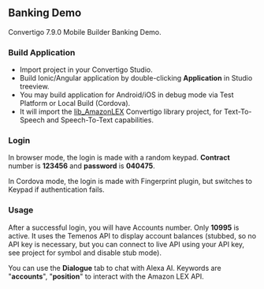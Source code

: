 ## __Banking Demo__

Convertigo 7.9.0 Mobile Builder Banking Demo.

### __Build Application__

- Import project in your Convertigo Studio.
- Build Ionic/Angular application by double-clicking **Application** in Studio treeview.
- You may build application for Android/iOS in debug mode via Test Platform or Local Build (Cordova).
- It will import the [lib_AmazonLEX](https://github.com/convertigo/c8oprj-lib-amazonlex/tree/7.7.0) Convertigo library project, for Text-To-Speech and Speech-To-Text capabilities.

### __Login__

In browser mode, the login is made with a random keypad. **Contract** number is **123456** and **password** is **040475**.

In Cordova mode, the login is made with Fingerprint plugin, but switches to Keypad if authentication fails.

### __Usage__

After a successful login, you will have Accounts number. Only **10995** is active. It uses the Temenos API to display account balances (stubbed, so no API key is necessary, but you can connect to live API using your API key, see project for symbol and disable stub mode).

You can use the **Dialogue** tab to chat with Alexa AI. Keywords are "**accounts**", "**position**" to interact with the Amazon LEX API.